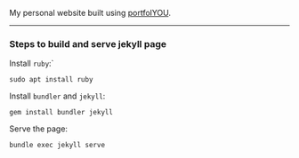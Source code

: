 My personal website built using [portfolYOU](https://github.com/YoussefRaafatNasry/portfolYOU).

---

### Steps to build and serve jekyll page

Install `ruby`:`

```
sudo apt install ruby
```

Install `bundler` and `jekyll`:

```
gem install bundler jekyll
```

Serve the page:

```
bundle exec jekyll serve
```